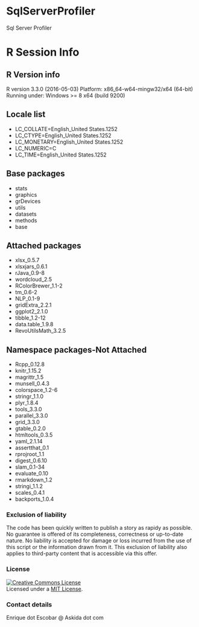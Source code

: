 # SqlServerProfiler
Sql Server Profiler

# R Session Info
 
## R Version info
R version 3.3.0 (2016-05-03)
Platform: x86_64-w64-mingw32/x64 (64-bit)
Running under: Windows >= 8 x64 (build 9200)

## Locale list
- LC_COLLATE=English_United States.1252 
- LC_CTYPE=English_United States.1252   
- LC_MONETARY=English_United States.1252
- LC_NUMERIC=C                          
- LC_TIME=English_United States.1252 

## Base packages
- stats
- graphics
- grDevices
- utils
- datasets
- methods
- base

## Attached packages
- xlsx_0.5.7
- xlsxjars_0.6.1
- rJava_0.9-8
- wordcloud_2.5
- RColorBrewer_1.1-2
- tm_0.6-2
- NLP_0.1-9
- gridExtra_2.2.1
- ggplot2_2.1.0
- tibble_1.2-12
- data.table_1.9.8
- RevoUtilsMath_3.2.5

## Namespace packages-Not Attached
- Rcpp_0.12.8
- knitr_1.15.2
- magrittr_1.5
- munsell_0.4.3
- colorspace_1.2-6
- stringr_1.1.0
- plyr_1.8.4
- tools_3.3.0
- parallel_3.3.0
- grid_3.3.0
- gtable_0.2.0
- htmltools_0.3.5
- yaml_2.1.14
- assertthat_0.1
- rprojroot_1.1
- digest_0.6.10
- slam_0.1-34
- evaluate_0.10
- rmarkdown_1.2
- stringi_1.1.2
- scales_0.4.1
- backports_1.0.4

### Exclusion of liability

The code has been quickly written to publish a story as rapidy as possible. No guarantee is offered of its completeness, correctness or up-to-date nature. No liability is accepted for damage or loss incurred from the use of this script or the information drawn from it. This exclusion of liability also applies to third-party content that is accessible via this offer.

### License

<a rel="license" href="https://opensource.org/licenses/MIT"><img alt="Creative Commons License" style="border-width:0" src="https://opensource.org/files/osi_greyscale_for_use_on_light_backgrounds_logo.png" /></a><br /><span xmlns:dct="http://purl.org/dc/terms/" property="dct:title">Licensed under a <a rel="license" href="https://opensource.org/licenses/MIT">MIT License</a>.

### Contact details

Enrique dot Escobar @ Askida dot com
